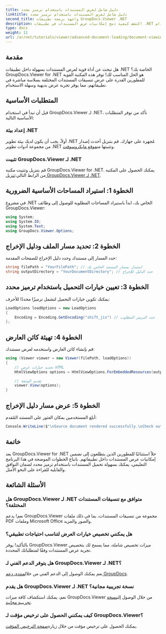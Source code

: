 ```yaml
---
title: دليل شامل لعرض المستندات باستخدام ترميز محدد
linktitle: دليل شامل لعرض المستندات باستخدام ترميز محدد
second_title: واجهة برمجة تطبيقات GroupDocs.Viewer .NET
description: اكتشف كيفية دمج إمكانيات عرض المستندات في تطبيقات .NET باستخدام GroupDocs.Viewer for .NET. يرشدك هذا الدليل التفصيلي خلال عملية التثبيت والإعداد وعرض تنسيقات المستندات المختلفة.
type: docs
weight: 11
url: /ar/net/tutorials/viewer/advanced-document-loading/document-viewing-with-specific-encoding/
---
```

## مقدمة

هل تبحث عن أداة قوية لعرض المستندات بسهولة داخل تطبيقات .NET الخاصة بك؟ GroupDocs.Viewer for .NET هو الحل المناسب لك! توفر هذه المكتبة القوية للمطورين القدرة على عرض تنسيقات المستندات المختلفة بسلاسة مباشرة في تطبيقاتهم، مما يوفر تجربة عرض بديهية وسهلة الاستخدام.

## المتطلبات الأساسية

قبل أن تبدأ في استخدام GroupDocs.Viewer لـ .NET، تأكد من توفر المتطلبات الأساسية التالية:

### إعداد بيئة .NET

 أولاً، يجب أن يكون لديك بيئة تطوير .NET مُجهزة على جهازك. قم بتنزيل أحدث إصدار من مجموعة أدوات تطوير .NET وتثبيتها من[موقع مايكروسوفت](https://dotnet.microsoft.com/download).

### تثبيت GroupDocs.Viewer لـ .NET

 قم بتنزيل وتثبيت مكتبة GroupDocs.Viewer for .NET. يمكنك الحصول على المكتبة من الرابط التالي:[تنزيل GroupDocs.Viewer لـ .NET](https://releases.groupdocs.com/viewer/net/).

## الخطوة 1: استيراد المساحات الأساسية الضرورية

في مشروع .NET الخاص بك، ابدأ باستيراد المساحات المطلوبة للوصول إلى وظائف GroupDocs.Viewer:

```csharp
using System;
using System.IO;
using System.Text;
using GroupDocs.Viewer.Options;
```

## الخطوة 2: تحديد مسار الملف ودليل الإخراج

حدد المسار إلى مستندك وحدد دليل الإخراج للصفحات المقدمة:

```csharp
string filePath = "YourFilePath"; // استبدل بمسار المستند الخاص بك
string outputDirectory = "YourDocumentDirectory"; // حدد الدليل للإخراج
```

## الخطوة 3: تعيين خيارات التحميل باستخدام ترميز محدد

يمكنك تكوين خيارات التحميل لتشمل ترميزًا محددًا للأحرف:

```csharp
LoadOptions loadOptions = new LoadOptions
{
    Encoding = Encoding.GetEncoding("shift_jis") // حدد الترميز المطلوب
};
```

## الخطوة 4: تهيئة كائن العارض

قم بإنشاء كائن العارض واستخدمه لعرض مستندك:

```csharp
using (Viewer viewer = new Viewer(filePath, loadOptions))
{
    // تحديد خيارات عرض HTML
    HtmlViewOptions options = HtmlViewOptions.ForEmbeddedResources(outputDirectory + "/page-{0}.html");

    // تقديم الوثيقة
    viewer.View(options);
}
```

## الخطوة 5: عرض مسار دليل الإخراج

أبلغ المستخدمين بمكان العثور على المستند المُقدم:

```csharp
Console.WriteLine($"\nSource document rendered successfully.\nCheck output in {outputDirectory}.");
```

## خاتمة

يعد GroupDocs.Viewer for .NET حلاً استثنائيًا للمطورين الذين يتطلعون إلى تضمين إمكانيات عرض المستندات داخل تطبيقاتهم. باتباع الخطوات الموضحة في هذا البرنامج التعليمي، يمكنك بسهولة تحميل المستندات باستخدام ترميز محدد لضمان التوافق والقابلية للقراءة على النحو الأمثل.

## الأسئلة الشائعة

### هل GroupDocs.Viewer لـ .NET متوافق مع تنسيقات المستندات المختلفة؟
نعم! يدعم GroupDocs.Viewer مجموعة من تنسيقات المستندات، بما في ذلك ملفات PDF وملفات Microsoft Office والصور والمزيد.

### هل يمكنني تخصيص خيارات العرض لتناسب احتياجات تطبيقي؟
بالتأكيد! يوفر GroupDocs.Viewer ميزات تخصيص شاملة، مما يسمح لك بتخصيص تجربة عرض المستندات وفقًا لمتطلباتك المحددة.

### هل يتوفر الدعم الفني لـ GroupDocs.Viewer لـ .NET؟
 نعم يمكنك الوصول إلى الدعم الفني من خلال[منتدى دعم GroupDocs](https://forum.groupdocs.com/c/viewer/9).

### هل يقدم GroupDocs.Viewer لـ .NET نسخة تجريبية مجانية؟
 نعم، يمكنك استكشاف كافة ميزات GroupDocs.Viewer من خلال الوصول إلى[نسخة تجريبية مجانية](https://releases.groupdocs.com/).

### كيف يمكنني الحصول على ترخيص مؤقت لـ GroupDocs.Viewer؟
 يمكنك الحصول على ترخيص مؤقت من خلال زيارة[صفحة الترخيص المؤقت](https://purchase.groupdocs.com/temporary-license/).